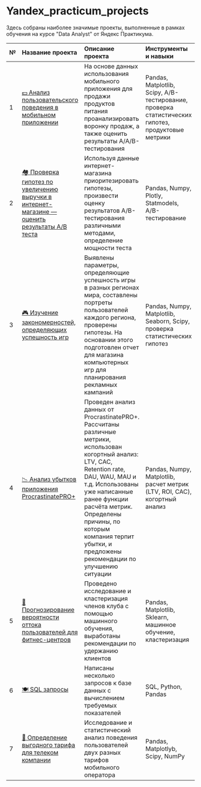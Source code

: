 # Yandex_practicum_projects
Здесь собраны наиболее значимые проекты, выполненные в рамках обучения на курсе "Data Analyst" от Яндекс Практикума.

<table>
<thead>
<tr>
<th align="left">№</th>
<th align="left">Название проекта</th>
<th align="left">Описание проекта</th>
<th align="left">Инструменты и навыки</th>
</tr>
</thead>
<tbody>
<tr>
<td align="left">1</td>
<td align="left"><a href="https://github.com/Zhmuidetsky/Yandex_practicum_projects/tree/main/AAB_testing"><g-emoji class="g-emoji" alias="dollar" fallback-src="https://github.githubassets.com/images/icons/emoji/unicode/1f4b5.png">💵</g-emoji> Анализ пользовательского поведения в мобильном приложении </a></td>
<td align="left"> На основе данных использования мобильного приложения для продажи продуктов питания проанализировать воронку продаж, а также оценить результаты A/A/B-тестирования </td>
<td align="left"> Pandas, Matplotlib, Scipy, A/B-тестирование, проверка статистических гипотез, продуктовые метрики</td>
</tr>
<tr>
<td align="left">2</td>
<td align="left"><a href="https://github.com/Zhmuidetsky/Yandex_practicum_projects/tree/main/AB_testing_and_stat_analysis"><g-emoji class="g-emoji" alias="houses" fallback-src="https://github.githubassets.com/images/icons/emoji/unicode/1f3d8.png">🏘️</g-emoji> Проверка гипотез по увеличению выручки в интернет-магазине —
оценить результаты A/B теста </a></td>
<td align="left"> Используя данные интернет-магазина приоритезировать гипотезы, произвести оценку результатов A/B-тестирования различными методами, определение мощности теста </td>
<td align="left">Pandas, Numpy, Plotly, Statmodels, A/B-тестирование </td>
</tr>
<tr>
<td align="left">3</td>
<td align="left"><a href="https://github.com/Zhmuidetsky/Yandex_practicum_projects/tree/main/Analysis_and_statistical_research"><g-emoji class="g-emoji" alias="video_game" fallback-src="https://github.githubassets.com/images/icons/emoji/unicode/1f3ae.png">🎮</g-emoji> Изучение закономерностей, определяющих успешность игр</a></td>
<td align="left">Выявлены параметры, определяющие успешность игры в разных регионах мира, составлены портреты пользователей каждого региона, проверены гипотезы. На основании этого подготовлен отчет для магазина компьютерных игр для планирования рекламных кампаний </td>
<td align="left">Pandas, Numpy, Matplotlib, Seaborn, Scipy, проверка статистических гипотез </td>
</tr>
<tr>
<td align="left">4</td>
<td align="left"><a href="https://github.com/Zhmuidetsky/Yandex_practicum_projects/tree/main/Analysis_business_performance"><g-emoji class="g-emoji" alias="chart_with_downwards_trend" fallback-src="https://github.githubassets.com/images/icons/emoji/unicode/1f4c9.png">📉</g-emoji> Анализ убытков приложения ProcrastinatePRO+ </a></td>
<td align="left"> Проведен анализ данных от ProcrastinatePRO+.
Рассчитаны различные метрики, использован когортный анализ: LTV, CAC, Retention rate, DAU, WAU, MAU и т.д. Использованы уже написанные ранее функции расчёта метрик. Определены причины, по которым компания терпит убытки, и предложены рекомендации по улучшению ситуации</td>
<td align="left"> Pandas, Numpy, Matplotlib, расчет метрик (LTV, ROI, CAC), когортный анализ </td>
</tr>
<tr>
<td align="left">5</td>
<td align="left"><a href="https://github.com/Zhmuidetsky/Yandex_practicum_projects/tree/main/Machine_learning_and_clustering"><g-emoji class="g-emoji" alias="shopping_cart" fallback-src="https://github.githubassets.com/images/icons/emoji/unicode/1f6d2.png">🛒</g-emoji> Прогнозирование вероятности оттока пользователей для фитнес-центров </a></td>
<td align="left"> Проведено исследование и кластеризация членов клуба с помощью машинного обучения, выработаны рекомендации по удержанию клиентов </td>
<td align="left">Pandas, Matplotlib, Sklearn, машинное обучение, кластеризация </td>
</tr>
<tr>
<td align="left">6</td>
<td align="left"><a href="https://github.com/Zhmuidetsky/Yandex_practicum_projects/tree/main/SQL_queries"><g-emoji class="g-emoji" alias="plate_with_cutlery" fallback-src="https://github.githubassets.com/images/icons/emoji/unicode/1f37d.png">🍽️</g-emoji> SQL запросы </a></td>
<td align="left"> Написаны несколько запросов к базе данных с вычислением требуемых показателей </td>
<td align="left">SQL, Python, Pandas</td>
</tr>
<tr>
<td align="left">7</td>
<td align="left"><a href="https://github.com/Zhmuidetsky/Yandex_practicum_projects/tree/main/Statistical_data_analysis"><g-emoji class="g-emoji" alias="selfie" fallback-src="https://github.githubassets.com/images/icons/emoji/unicode/1f933.png">🤳</g-emoji> Определение выгодного тарифа для телеком компании </a></td>
<td align="left"> Исследование и статистический анализ поведения пользователей двух разных тарифов мобильного оператора </td>
<td align="left"> Pandas, Matplotlyb, Scipy, NumPy </td>
</tr>
</tbody>
</table>
